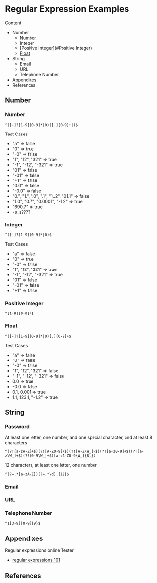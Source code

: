 # Regular Expression Examples

Content

- Number
  - [Number](#Number)
  - [Integer](#Integer)
  - [Positive Integer](#Positive Integer)
  - [Float](#Float)
- String
  - Email
  - URL
  - Telephone Number
- Appendixes
- References

## Number

### Number

```
^([-]?[1-9][0-9]*|0)([.][0-9]+|)$
```

Test Cases

- "a" => false
- "0" => true
- "-0" => false
- "1", "12", "321" => true
- "-1", "-12", "-321" => true
- "01" => false
- "-01" => false
- "+1" => false
- "0.0" => false
- "-0.0" => false
- "0.", "1.", ".0", ".1", "1..2", "01.1" => false
- "1.0", "0.7", "0.0001", "-1.2"  => true
- "690.7" => true
- `-0.1`????

### Integer

```
^([-]?[1-9][0-9]*|0)$
```

Test Cases

- "a" => false
- "0" => true
- "-0" => false
- "1", "12", "321" => true
- "-1", "-12", "-321" => true
- "01" => false
- "-01" => false
- "+1" => false

### Positive Integer

```
^[1-9][0-9]*$
```

### Float

```
^([-]?[1-9][0-9]*|0)[.][0-9]+$
```

Test Cases

- "a" => false
- "0" => false
- "-0" => false
- "1", "12", "321" => false
- "-1", "-12", "-321" => false
- 0.0 => true
- -0.0 => false
- 0.1, 0.001 => true
- 1.1, 123.1, "-1.2" => true

## String

### Password

At least one letter, one number, and one special character, and at least 8 characters

```
^(?![a-zA-Z]+$)(?![A-Z0-9]+$)(?![A-Z\W_]+$)(?![a-z0-9]+$)(?![a-z\W_]+$)(?![0-9\W_]+$)[a-zA-Z0-9\W_]{8,}$
```

12 characters, at least one letter, one number

```
^(?=.*[a-zA-Z])(?=.*\d).{12}$
```

### Email

### URL

### Telephone Number

```
^1[3-9][0-9]{9}$
```



## Appendixes

Regular expressions online Tester

- [regular expressions 101](https://regex101.com/)

## References